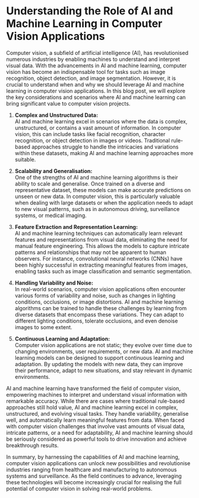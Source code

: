 # Understanding the Role of AI and Machine Learning in Computer Vision Applications

Computer vision, a subfield of artificial intelligence (AI), has revolutionised numerous industries by enabling machines to understand and interpret visual data. 
With the advancements in AI and machine learning, computer vision has become an indispensable tool for tasks such as image recognition, object detection, and image segmentation. 
However, it is crucial to understand when and why we should leverage AI and machine learning in computer vision applications. 
In this blog post, we will explore the key considerations and scenarios where AI and machine learning can bring significant value to computer vision projects.

1. **Complex and Unstructured Data:**<br>
AI and machine learning excel in scenarios where the data is complex, unstructured, or contains a vast amount of information. 
In computer vision, this can include tasks like facial recognition, character recognition, or object detection in images or videos. 
Traditional rule-based approaches struggle to handle the intricacies and variations within these datasets, making AI and machine learning approaches more suitable.

2. **Scalability and Generalisation:** <br>
One of the strengths of AI and machine learning algorithms is their ability to scale and generalise. 
Once trained on a diverse and representative dataset, these models can make accurate predictions on unseen or new data. 
In computer vision, this is particularly valuable when dealing with large datasets or when the application needs to adapt to new visual patterns, such as in autonomous driving, surveillance systems, or medical imaging.

3. **Feature Extraction and Representation Learning:** <br>
AI and machine learning techniques can automatically learn relevant features and representations from visual data, eliminating the need for manual feature engineering. This allows the models to capture intricate patterns and relationships that may not be apparent to human observers. For instance, convolutional neural networks (CNNs) have been highly successful in extracting meaningful features from images, enabling tasks such as image classification and semantic segmentation.

4. **Handling Variability and Noise:** <br>
In real-world scenarios, computer vision applications often encounter various forms of variability and noise, such as changes in lighting conditions, occlusions, or image distortions. 
AI and machine learning algorithms can be trained to handle these challenges by learning from diverse datasets that encompass these variations. 
They can adapt to different lighting conditions, tolerate occlusions, and even denoise images to some extent.

5. **Continuous Learning and Adaptation:** <br>
Computer vision applications are not static; they evolve over time due to changing environments, user requirements, or new data. 
AI and machine learning models can be designed to support continuous learning and adaptation. 
By updating the models with new data, they can improve their performance, adapt to new situations, and stay relevant in dynamic environments.

AI and machine learning have transformed the field of computer vision, empowering machines to interpret and understand visual information with remarkable accuracy. 
While there are cases where traditional rule-based approaches still hold value, AI and machine learning excel in complex, unstructured, and evolving visual tasks. 
They handle variability, generalise well, and automatically learn meaningful features from data. 
When faced with computer vision challenges that involve vast amounts of visual data, intricate patterns, or a need for adaptability, AI and machine learning should be seriously considered as powerful tools to drive innovation and achieve breakthrough results.

In summary, by harnessing the capabilities of AI and machine learning, computer vision applications can unlock new possibilities and revolutionise industries ranging from healthcare and manufacturing to autonomous systems and surveillance. 
As the field continues to advance, leveraging these technologies will become increasingly crucial for realising the full potential of computer vision in solving real-world problems.
